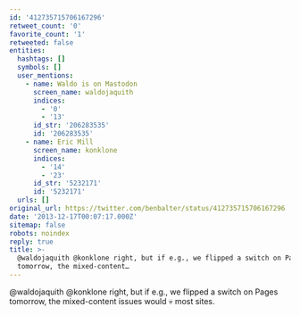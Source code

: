 ```yaml
---
id: '412735715706167296'
retweet_count: '0'
favorite_count: '1'
retweeted: false
entities:
  hashtags: []
  symbols: []
  user_mentions:
    - name: Waldo is on Mastodon
      screen_name: waldojaquith
      indices:
        - '0'
        - '13'
      id_str: '206283535'
      id: '206283535'
    - name: Eric Mill
      screen_name: konklone
      indices:
        - '14'
        - '23'
      id_str: '5232171'
      id: '5232171'
  urls: []
original_url: https://twitter.com/benbalter/status/412735715706167296
date: '2013-12-17T00:07:17.000Z'
sitemap: false
robots: noindex
reply: true
title: >-
  @waldojaquith @konklone right, but if e.g., we flipped a switch on Pages
  tomorrow, the mixed-content…
---
```


@waldojaquith @konklone right, but if e.g., we flipped a switch on Pages tomorrow, the mixed-content issues would :skull: most sites.